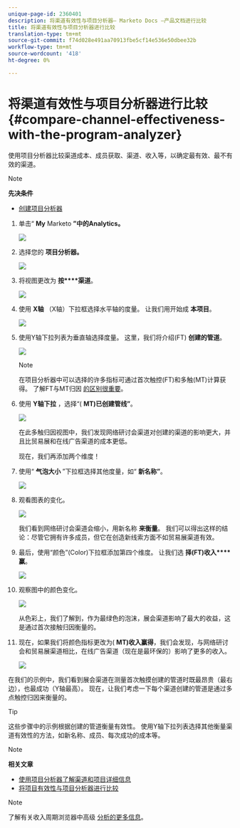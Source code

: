 ```yaml
---
unique-page-id: 2360401
description: 将渠道有效性与项目分析器— Marketo Docs —产品文档进行比较
title: 将渠道有效性与项目分析器进行比较
translation-type: tm+mt
source-git-commit: f74d028e491aa70913fbe5cf14e536e50dbee32b
workflow-type: tm+mt
source-wordcount: '418'
ht-degree: 0%

---
```



# 将渠道有效性与项目分析器进行比较 {#compare-channel-effectiveness-with-the-program-analyzer}

使用项目分析器比较渠道成本、成员获取、渠道、收入等，以确定最有效、最不有效的渠道。

>[!NOTE]
>
>**先决条件**
>
>* [创建项目分析器](create-a-program-analyzer.md)


1. 单击“ **My** Marketo **”中的Analytics。**

   ![](assets/image2014-9-17-18-3a36-3a13.png)

1. 选择您的 **项目分析器。**

   ![](assets/image2014-9-17-18-3a36-3a40.png)

1. 将视图更改为 **按****渠道**。

   ![](assets/image2014-9-17-18-3a36-3a59.png)

1. 使用 **X轴** （X轴）下拉框选择水平轴的度量。 让我们用开始成 **本项目**。

   ![](assets/image2014-9-17-18-3a37-3a7.png)

1. 使用Y轴下拉列表为垂直轴选择度量。 这里，我们将介绍(FT) **创建的管道**。

   ![](assets/image2014-9-17-18-3a37-3a50.png)

   >[!NOTE]
   >
   >在项目分析器中可以选择的许多指标可通过首次触控(FT)和多触(MT)计算获得。 了解FT与MT归因 [的区别很重要](/help/marketo/product-docs/reporting/revenue-cycle-analytics/revenue-tools/attribution/understanding-attribution.md)。

1. 使用 **Y轴下拉** ，选择“( **MT)已创建管线”**。

   ![](assets/image2014-9-17-18-3a39-3a5.png)

   在此多触归因视图中，我们发现网络研讨会渠道对创建的渠道的影响更大，并且比贸易展和在线广告渠道的成本更低。

   现在，我们再添加两个维度！

1. 使用“ **气泡大小** ”下拉框选择其他度量，如“ **新名称”**。

   ![](assets/image2014-9-17-18-3a39-3a36.png)

1. 观看图表的变化。

   ![](assets/image2014-9-17-18-3a39-3a55.png)

   我们看到网络研讨会渠道会缩小，用新名称 **来衡量**。 我们可以得出这样的结论：尽管它拥有许多成员，但它在创造新线索方面不如贸易展渠道有效。

1. 最后，使用“颜色”(Color)下拉框添加第四个维度。 让我们选 **择(FT)收入****赢**。

   ![](assets/image2014-9-17-18-3a41-3a7.png)

1. 观察图中的颜色变化。

   ![](assets/image2014-9-17-18-3a41-3a19.png)

   从色彩上，我们了解到，作为最绿色的泡沫，展会渠道影响了最大的收益，这是通过首次接触归因衡量的。

1. 现在，如果我们将颜色指标更改为( **MT)收入赢得**，我们会发现，与网络研讨会和贸易展渠道相比，在线广告渠道（现在是最环保的）影响了更多的收入。

   ![](assets/image2014-9-17-18-3a41-3a40.png)

在我们的示例中，我们看到展会渠道在测量首次触摸创建的管道时既最昂贵（最右边），也最成功（Y轴最高）。 现在，让我们考虑一下每个渠道创建的管道是通过多点触控归因来衡量的。

>[!TIP]
>
>这些步骤中的示例根据创建的管道衡量有效性。 使用Y轴下拉列表选择其他衡量渠道有效性的方法，如新名称、成员、每次成功的成本等。

>[!NOTE]
>
>**相关文章**
>
>* [使用项目分析器了解渠道和项目详细信息](explore-program-and-channel-details-with-the-program-analyzer.md)
>* [将项目有效性与项目分析器进行比较](compare-program-effectiveness-with-the-program-analyzer.md)

>



>[!NOTE]
>
>了解有关收入周期浏览器中高级 [分析的更多信息](http://docs.marketo.com/display/docs/revenue+cycle+analytics)。
